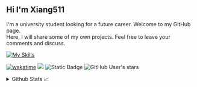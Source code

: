 ## Hi I'm Xiang511</br> 
I'm a university student looking for a future career. Welcome to my GitHub page.<br>
Here, I will share some of my own projects. Feel free to leave your comments and discuss.</br>

[![My Skills](https://skillicons.dev/icons?i=html,css,js,nodejs,express,vue,nuxtjs,mongodb,git,vscode,&theme=light)](https://skillicons.dev)

[![wakatime](https://wakatime.com/badge/user/ea5be8e3-8ab9-4cb9-bb86-c46e807db00c.svg?style=flat&color=41B883)](https://wakatime.com/@ea5be8e3-8ab9-4cb9-bb86-c46e807db00c) ![](https://komarev.com/ghpvc/?username=Xiang511&style=flat&color=41B883) ![Static Badge](https://img.shields.io/badge/Website-Xiang511.com-blue?style=flat&link=https%3A%2F%2Fxiang511.com%2F) ![GitHub User's stars](https://img.shields.io/github/stars/Xiang511?style=flat)



<details>
  <summary>Github Stats 📈</summary>
  </br>
  
![](https://raw.githubusercontent.com/Xiang511/Xiang511/main/profile-summary-card-output/vue/0-profile-details.svg)

![](https://raw.githubusercontent.com/Xiang511/Xiang511/main/profile-summary-card-output/vue/1-repos-per-language.svg)
&ensp;&ensp;![](https://raw.githubusercontent.com/Xiang511/Xiang511/main/profile-summary-card-output/vue/2-most-commit-language.svg)

![](https://raw.githubusercontent.com/Xiang511/Xiang511/main/profile-summary-card-output/vue/3-stats.svg)
&ensp;&ensp;![](https://raw.githubusercontent.com/Xiang511/Xiang511/main/profile-summary-card-output/vue/4-productive-time.svg)

<picture>
  <source media="(prefers-color-scheme: dark)" srcset="https://raw.githubusercontent.com/Xiang511/snk/output/github-contribution-grid-snake-dark.svg">
  <source media="(prefers-color-scheme: light)" srcset="https://raw.githubusercontent.com/Xiang511/snk/output/github-contribution-grid-snake.svg">
  <img style="width:80%;" alt="github contribution grid snake animation" src="https://raw.githubusercontent.com/Xiang511/Xiang511/output/github-contribution-grid-snake.svg">
</picture>

</details>






<!--
- 💬 Ask me about **Vue.js**

- 🌱 I’m currently learning **Node.js**
  
- 👨‍💻 All of my projects are available at **xiang511.com**

![](http://github-profile-summary-cards.vercel.app/api/cards/repos-per-language?username=Xiang511&theme=vue)
&ensp;&ensp;![](http://github-profile-summary-cards.vercel.app/api/cards/most-commit-language?username=Xiang511&theme=vue)



##
![](https://raw.githubusercontent.com/Xiang511/GitHub-Stats-Visualization/master/generated/overview.svg#gh-light-mode-only)
![](https://raw.githubusercontent.com/Xiang511/GitHub-Stats-Visualization/master/generated/languages.svg#gh-light-mode-only)
##
![](https://api.githubtrends.io/user/svg/Xiang511/langs?time_range=one_year&theme=classic)
![](https://api.githubtrends.io/user/svg/Xiang511/repos?time_range=one_year&group=other&theme=classic)
##

![](http://github-profile-summary-cards.vercel.app/api/cards/repos-per-language?username=Xiang511&theme=vue)
&ensp;&ensp;![](http://github-profile-summary-cards.vercel.app/api/cards/most-commit-language?username=Xiang511&theme=vue)

<picture>
  <source media="(prefers-color-scheme: dark)" srcset="https://raw.githubusercontent.com/Xiang511/snk/output/github-contribution-grid-snake-dark.svg">
  <source media="(prefers-color-scheme: light)" srcset="https://raw.githubusercontent.com/Xiang511/snk/output/github-contribution-grid-snake.svg">
  <img style="width:86%;" alt="github contribution grid snake animation" src="https://raw.githubusercontent.com/Xiang511/Xiang511/output/github-contribution-grid-snake.svg">
</picture>





















<!--
[![GitHub Streak](https://streak-stats.demolab.com?user=Xiang511)](https://git.io/streak-stats)
### Hi I'm Xiang511</br> 
I'm a university student looking for a future career. Welcome to my GitHub page.<br>
Here, I will share some of my own projects. Feel free to leave your comments and discuss.</br>
> 📃 I’m currently learning Vue.js</br>
> 💬 I'm working towards becoming a front-end engineer.</br>
> 🎈 I’m looking to collaborate on new business ideas.</br>
##
![](http://github-profile-summary-cards.vercel.app/api/cards/profile-details?username=Xiang511&theme=vue)

![](http://github-profile-summary-cards.vercel.app/api/cards/stats?username=Xiang511&theme=vue)
&ensp;&ensp;![](http://github-profile-summary-cards.vercel.app/api/cards/productive-time?username=Xiang511&theme=vue&utcOffset=8)


<!--
![](http://github-profile-summary-cards.vercel.app/api/cards/repos-per-language?username=Xiang511&theme=vue)
&ensp;&ensp;![](http://github-profile-summary-cards.vercel.app/api/cards/most-commit-language?username=Xiang511&theme=vue)



##
![](https://raw.githubusercontent.com/Xiang511/GitHub-Stats-Visualization/master/generated/overview.svg#gh-light-mode-only)
![](https://raw.githubusercontent.com/Xiang511/GitHub-Stats-Visualization/master/generated/languages.svg#gh-light-mode-only)
##
![](https://api.githubtrends.io/user/svg/Xiang511/langs?time_range=one_year&theme=classic)
![](https://api.githubtrends.io/user/svg/Xiang511/repos?time_range=one_year&group=other&theme=classic)
##

![](http://github-profile-summary-cards.vercel.app/api/cards/repos-per-language?username=Xiang511&theme=vue)
&ensp;&ensp;![](http://github-profile-summary-cards.vercel.app/api/cards/most-commit-language?username=Xiang511&theme=vue)

<picture>
  <source media="(prefers-color-scheme: dark)" srcset="https://raw.githubusercontent.com/Xiang511/snk/output/github-contribution-grid-snake-dark.svg">
  <source media="(prefers-color-scheme: light)" srcset="https://raw.githubusercontent.com/Xiang511/snk/output/github-contribution-grid-snake.svg">
  <img style="center;width:86%;" alt="github contribution grid snake animation" src="https://raw.githubusercontent.com/Xiang511/Xiang511/output/github-contribution-grid-snake.svg">
</picture>

-->
<!--
##
![](https://raw.githubusercontent.com/Xiang511/GitHub-Stats-Visualization/master/generated/overview.svg#gh-light-mode-only)
![](https://raw.githubusercontent.com/Xiang511/GitHub-Stats-Visualization/master/generated/languages.svg#gh-light-mode-only)

### Hi I'm Xiang511</br> 
I'm a university student looking for a future career. Welcome to my GitHub page.<br>
Here, I will share some of my own projects. Feel free to leave your comments and discuss.</br>
> 📃 I’m currently learning Vue.js</br>
> 💬 I'm working towards becoming a front-end engineer.</br>
> 🎈 I’m looking to collaborate on new business ideas.</br>
1
##

## ![](https://komarev.com/ghpvc/?username=Xiang511&style=for-the-badge) ![HTML5 Badge](https://img.shields.io/badge/HTML5-E34F26?logo=html5&logoColor=fff&style=for-the-badge) ![CSS3 Badge](https://img.shields.io/badge/CSS3-1572B6?logo=css3&logoColor=fff&style=for-the-badge) ![Vue.js Badge](https://img.shields.io/badge/Vue.js-4FC08D?logo=vuedotjs&logoColor=fff&style=for-the-badge) ![Visual Studio Code Badge](https://img.shields.io/badge/Visual%20Studio%20Code-007ACC?logo=visualstudiocode&logoColor=fff&style=for-the-badge)
<picture>
  <source media="(prefers-color-scheme: dark)" srcset="https://raw.githubusercontent.com/Xiang511/Xiang511/output/github-contribution-grid-snake-dark.svg">
  <source media="(prefers-color-scheme: light)" srcset="https://raw.githubusercontent.com/Xiang511/Xiang511/output/github-contribution-grid-snake.svg">
  <img style="width:86%;" alt="github contribution grid snake animation" src="https://raw.githubusercontent.com/Xiang511/Xiang511/output/github-contribution-grid-snake.svg">
</picture>

### ![](https://komarev.com/ghpvc/?username=Xiang511&style=for-the-badge) ![HTML5 Badge](https://img.shields.io/badge/HTML5-E34F26?logo=html5&logoColor=fff&style=for-the-badge) ![CSS3 Badge](https://img.shields.io/badge/CSS3-1572B6?logo=css3&logoColor=fff&style=for-the-badge) ![Vue.js Badge](https://img.shields.io/badge/Vue.js-4FC08D?logo=vuedotjs&logoColor=fff&style=for-the-badge)
## 📝 Hi I'm Xiang511</br> 
I am currently a university student looking for a future career. Welcome to my GitHub page.<br>
Here, I will share some of my own projects. Feel free to leave your comments and discuss.</br>
> 📃 I’m currently learning Vue.js</br>
> 💬 I'm working towards becoming a front-end engineer.</br>
> 🎈 I’m looking to collaborate on new business ideas.</br>
## 🐍 Github Snk

## 📌 Languages ​​and tools
![HTML5 Badge](https://img.shields.io/badge/HTML5-E34F26?logo=html5&logoColor=fff&style=for-the-badge)
![CSS3 Badge](https://img.shields.io/badge/CSS3-1572B6?logo=css3&logoColor=fff&style=for-the-badge)
![C++ Badge](https://img.shields.io/badge/C%2B%2B-00599C?logo=cplusplus&logoColor=fff&style=for-the-badge)
![C# Badge](https://img.shields.io/badge/C%23-512BD4?logo=csharp&logoColor=fff&style=for-the-badge)
![Python Badge](https://img.shields.io/badge/Python-3776AB?logo=python&logoColor=fff&style=for-the-badge)
![JavaScript Badge](https://img.shields.io/badge/JavaScript-F7DF1E?logo=javascript&logoColor=000&style=for-the-badge)
![Vue.js Badge](https://img.shields.io/badge/Vue.js-4FC08D?logo=vuedotjs&logoColor=fff&style=for-the-badge)<br>
![Unity Badge](https://img.shields.io/badge/Unity-000?logo=unity&logoColor=fff&style=for-the-badge)
![Android Studio Badge](https://img.shields.io/badge/Android%20Studio-3DDC84?logo=androidstudio&logoColor=fff&style=for-the-badge)
![Microsoft SQL Server Badge](https://img.shields.io/badge/Microsoft%20SQL%20Server-CC2927?logo=microsoftsqlserver&logoColor=fff&style=for-the-badge)
![SketchUp Badge](https://img.shields.io/badge/SketchUp-005F9E?logo=sketchup&logoColor=fff&style=for-the-badge)
![](https://komarev.com/ghpvc/?username=Xiang511&style=for-the-badge)<br>
<picture>
  <source media="(prefers-color-scheme: dark)" srcset="https://raw.githubusercontent.com/Xiang511/Xiang511/output/github-contribution-grid-snake-dark.svg">
  <source media="(prefers-color-scheme: light)" srcset="https://raw.githubusercontent.com/Xiang511/Xiang511/output/github-contribution-grid-snake.svg">
  <img style="center;width:86%;" alt="github contribution grid snake animation" src="https://raw.githubusercontent.com/Xiang511/Xiang511/output/github-contribution-grid-snake.svg">
</picture>
![Static Badge](https://img.shields.io/badge/Code-html-red?logo=HTML5)  ![Static Badge](https://img.shields.io/badge/Style-CSS-blueviolet?logo=CSS3) ![Static Badge](https://img.shields.io/badge/Code-Javascript-yellow?logo=javascript) 
  - 📃 I’m currently learning Vue.js</br>
  - 💬 I'm working towards becoming a front-end engineer.</br>
&ensp;&ensp;Hi I'm Xiang511.</br> 

&ensp;&ensp;I am currently a university student looking for a future career. Welcome to my GitHub page.<br>

&ensp;&ensp;Here, I will share some of my own projects. Feel free to leave your comments and discuss.</br></br>
&thinsp;&thinsp;&thinsp;&thinsp;&thinsp;![](https://komarev.com/ghpvc/?username=Xiang511&style=for-the-badge)
-->
<!--
&thinsp;&thinsp;&thinsp;&thinsp;&thinsp;![](https://komarev.com/ghpvc/?username=Xiang511&style=for-the-badge)
![](http://github-profile-summary-cards.vercel.app/api/cards/repos-per-language?username=Xiang511&theme=vue)
![](http://github-profile-summary-cards.vercel.app/api/cards/most-commit-language?username=Xiang511&theme=vue)

![Static Badge](https://img.shields.io/badge/Code-html-red?logo=HTML5)
![Static Badge](https://img.shields.io/badge/Style-CSS-blueviolet?logo=CSS3)
![Static Badge](https://img.shields.io/badge/Code-Javascript-yellow?logo=javascript)
![Static Badge](https://img.shields.io/badge/Code-html-red?logo=HTML5)
![Static Badge](https://img.shields.io/badge/Style-CSS-blueviolet?logo=CSS3)
![Static Badge](https://img.shields.io/badge/Code-Javascript-yellow?logo=javascript)
![Static Badge](https://img.shields.io/badge/Code-C%2B%2B-blue?logo=C%2B%2B)
![Static Badge](https://img.shields.io/badge/Code-C%23-blue?logo=Csharp)
![Static Badge](https://img.shields.io/badge/Code-Python-blue?logo=python)</br></br>
![Static Badge](https://img.shields.io/badge/Gaming-Unity-blue?logo=unity)
![Static Badge](https://img.shields.io/badge/Database-Microsoft%20SQL%20Server-red?logo=Microsoft%20SQL%20Server)
![Static Badge](https://img.shields.io/badge/Tools-AndroidStudio-goldenrod?logo=Android%20Studio)
![Static Badge](https://img.shields.io/badge/Tools-MATLAB-blue?logo=MATLAB)
![Static Badge](https://img.shields.io/badge/3Dmodeling-Sketchup-blueviolet?logo=sketchup)</br></br>
## Connect with me
<a href="https://www.instagram.com/li_siung0511/">
<img align="left" src="https://raw.githubusercontent.com/deepajarout/deepajarout/main/5296765_camera_instagram_instagram logo_icon.png" alt="deepa Jarout| Instagram" width="35px" style="max-width: 100%;"></a>
<a href="mailto:toby91511@gmail.com">
<img align="left" src="https://raw.githubusercontent.com/deepajarout/deepajarout/main/2993691_brand_brands_gmail_logo_logos_icon.png" alt="deepa jarout | Gmail" width="35px" style="max-width: 100%;"></a>
<a href="https://www.youtube.com/channel/UCtAxCIf38gTsmMxWTVACiqg"><img align="left" src="https://raw.githubusercontent.com/deepajarout/deepajarout/main/5296521_play_video_vlog_youtube_youtube logo_icon.png" alt="deepa Jarout| Youtube" width="35px" style="max-width: 100%;"></a></br>
-->
